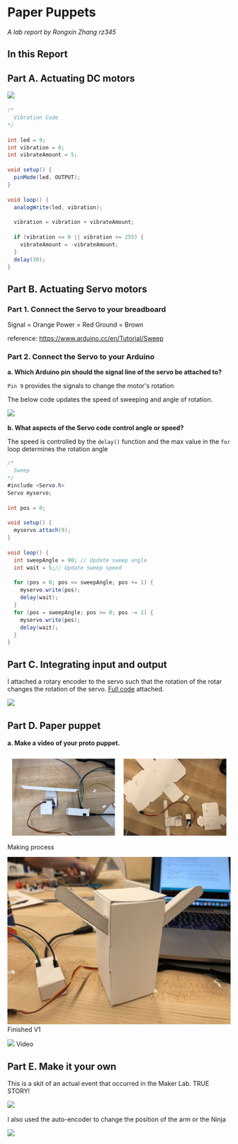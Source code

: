 # Paper Puppets

*A lab report by Rongxin Zhang rz345*

## In this Report

## Part A. Actuating DC motors

[![](http://img.youtube.com/vi/5wUcJ2sIu-U/0.jpg)](https://youtu.be/5wUcJ2sIu-U)

```java
/*
  Vibration Code
*/

int led = 9;
int vibration = 0;
int vibrateAmount = 5;

void setup() {
  pinMode(led, OUTPUT);
}

void loop() {
  analogWrite(led, vibration);

  vibration = vibration + vibrateAmount;

  if (vibration <= 0 || vibration >= 255) {
    vibrateAmount = -vibrateAmount;
  }
  delay(30);
}
```

## Part B. Actuating Servo motors

### Part 1. Connect the Servo to your breadboard

Signal = Orange
Power = Red
Ground = Brown

reference: https://www.arduino.cc/en/Tutorial/Sweep

### Part 2. Connect the Servo to your Arduino

**a. Which Arduino pin should the signal line of the servo be attached to?**

`Pin 9` provides the signals to change the motor's rotation

The below code updates the speed of sweeping and angle of rotation.

[![](http://img.youtube.com/vi/Zds3OSF1iPg/0.jpg)](https://youtu.be/Zds3OSF1iPg)


**b. What aspects of the Servo code control angle or speed?**

The speed is controlled by the `delay()` function and the max value in the `for` loop determines the rotation angle

```java
/*
  Sweep
*/
#include <Servo.h>
Servo myservo;

int pos = 0;

void setup() {
  myservo.attach(9);
}

void loop() {
  int sweepAngle = 90; // Update sweep angle
  int wait = 5;// Update sweep speed

  for (pos = 0; pos <= sweepAngle; pos += 1) {
    myservo.write(pos);
    delay(wait);
  }
  for (pos = sweepAngle; pos >= 0; pos -= 1) {
    myservo.write(pos);
    delay(wait);
  }
}
```

## Part C. Integrating input and output

I attached a rotary encoder to the servo such that the rotation of the rotar changes the rotation of the servo. [Full code](./servo-protentiometer/servo-protentiometer.ino) attached.

[![](http://img.youtube.com/vi/hUcMVFdc2nE/0.jpg)](https://youtu.be/hUcMVFdc2nE)

## Part D. Paper puppet

**a. Make a video of your proto puppet.**

![making](./assets/making_0.PNG)
Making process

![making](./assets/making_3.jpg)
Finished V1

[![](http://img.youtube.com/vi/9wgoyRepe98/0.jpg)](https://youtu.be/9wgoyRepe98)
Video

## Part E. Make it your own

This is a skit of an actual event that occurred in the Maker Lab. TRUE STORY!

[![](http://img.youtube.com/vi/6YccfBYW6oo/0.jpg)](https://youtu.be/6YccfBYW6oo)

I also used the auto-encoder to change the position of the arm or the Ninja

[![](http://img.youtube.com/vi/X7Gv1RM_FQU/0.jpg)](https://youtu.be/X7Gv1RM_FQU)